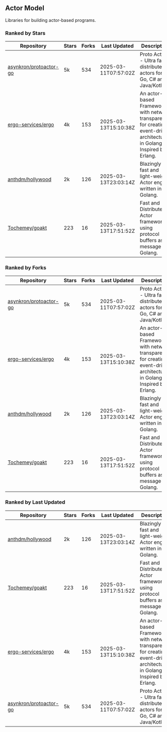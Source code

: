 ## Actor Model

Libraries for building actor-based programs.

### Ranked by Stars

| Repository | Stars | Forks | Last Updated | Description | 
|------------|-------|-------|--------------|-------------|
| [asynkron/protoactor-go](https://github.com/asynkron/protoactor-go) | 5k | 534 | 2025-03-11T07:57:02Z |  Proto Actor - Ultra fast distributed actors for Go, C# and Java/Kotlin. |
| [ergo-services/ergo](https://github.com/ergo-services/ergo) | 4k | 153 | 2025-03-13T15:10:38Z |  An actor-based Framework with network transparency for creating event-driven architecture in Golang. Inspired by Erlang. |
| [anthdm/hollywood](https://github.com/anthdm/hollywood) | 2k | 126 | 2025-03-13T23:03:14Z |  Blazingly fast and light-weight Actor engine written in Golang. |
| [Tochemey/goakt](https://github.com/Tochemey/goakt) | 223 | 16 | 2025-03-13T17:51:52Z |  Fast and Distributed Actor framework using protocol buffers as message for Golang. |

### Ranked by Forks

| Repository | Stars | Forks | Last Updated | Description | 
|------------|-------|-------|--------------|-------------|
| [asynkron/protoactor-go](https://github.com/asynkron/protoactor-go) | 5k | 534 | 2025-03-11T07:57:02Z |  Proto Actor - Ultra fast distributed actors for Go, C# and Java/Kotlin. |
| [ergo-services/ergo](https://github.com/ergo-services/ergo) | 4k | 153 | 2025-03-13T15:10:38Z |  An actor-based Framework with network transparency for creating event-driven architecture in Golang. Inspired by Erlang. |
| [anthdm/hollywood](https://github.com/anthdm/hollywood) | 2k | 126 | 2025-03-13T23:03:14Z |  Blazingly fast and light-weight Actor engine written in Golang. |
| [Tochemey/goakt](https://github.com/Tochemey/goakt) | 223 | 16 | 2025-03-13T17:51:52Z |  Fast and Distributed Actor framework using protocol buffers as message for Golang. |

### Ranked by Last Updated

| Repository | Stars | Forks | Last Updated | Description | 
|------------|-------|-------|--------------|-------------|
| [anthdm/hollywood](https://github.com/anthdm/hollywood) | 2k | 126 | 2025-03-13T23:03:14Z |  Blazingly fast and light-weight Actor engine written in Golang. |
| [Tochemey/goakt](https://github.com/Tochemey/goakt) | 223 | 16 | 2025-03-13T17:51:52Z |  Fast and Distributed Actor framework using protocol buffers as message for Golang. |
| [ergo-services/ergo](https://github.com/ergo-services/ergo) | 4k | 153 | 2025-03-13T15:10:38Z |  An actor-based Framework with network transparency for creating event-driven architecture in Golang. Inspired by Erlang. |
| [asynkron/protoactor-go](https://github.com/asynkron/protoactor-go) | 5k | 534 | 2025-03-11T07:57:02Z |  Proto Actor - Ultra fast distributed actors for Go, C# and Java/Kotlin. |

